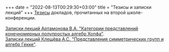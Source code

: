 +++
date = "2022-08-13T00:29:30+03:00"
title = "Тезисы и записки лекций"
+++
<a href="Thesis_full_2011.pdf">Тезисы</a>
докладов, прочитанных на второй школе-конференции.<br />
<br />
<a href="Hopf.pdf">Записки
лекций Артамонова В.А. "Категории представлений конечномерных полупростых алгебр Хопфа"</a>.<br />
<a href="bullFinal.pdf">Записки
лекций Клещёва А.С. "Представления симметрических групп и алгебр Гекке"</a>.
